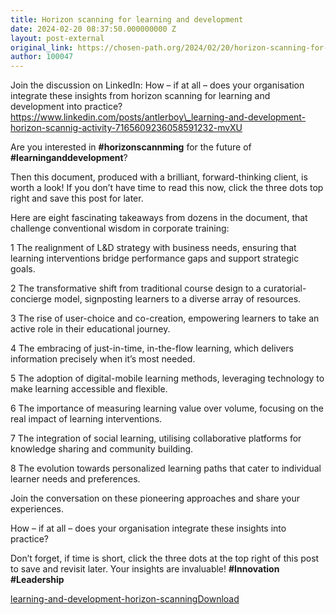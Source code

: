 ```yaml
---
title: Horizon scanning for learning and development
date: 2024-02-20 08:37:50.000000000 Z
layout: post-external
original_link: https://chosen-path.org/2024/02/20/horizon-scanning-for-learning-and-development/
author: 100047
---
```


Join the discussion on LinkedIn: How – if at all – does your organisation integrate these insights from horizon scanning for learning and development into practice? https://www.linkedin.com/posts/antlerboy\_learning-and-development-horizon-scannig-activity-7165609236058591232-mvXU

Are you interested in  **#horizonscannming**  for the future of  **#learninganddevelopment**?

Then this document, produced with a brilliant, forward-thinking client, is worth a look! If you don’t have time to read this now, click the three dots top right and save this post for later.

Here are eight fascinating takeaways from dozens in the document, that challenge conventional wisdom in corporate training:

1 The realignment of L&D strategy with business needs, ensuring that learning interventions bridge performance gaps and support strategic goals.

2 The transformative shift from traditional course design to a curatorial-concierge model, signposting learners to a diverse array of resources.

3 The rise of user-choice and co-creation, empowering learners to take an active role in their educational journey.

4 The embracing of just-in-time, in-the-flow learning, which delivers information precisely when it’s most needed.

5 The adoption of digital-mobile learning methods, leveraging technology to make learning accessible and flexible.

6 The importance of measuring learning value over volume, focusing on the real impact of learning interventions.

7 The integration of social learning, utilising collaborative platforms for knowledge sharing and community building.

8 The evolution towards personalized learning paths that cater to individual learner needs and preferences.

Join the conversation on these pioneering approaches and share your experiences. 

How – if at all – does your organisation integrate these insights into practice?

Don’t forget, if time is short, click the three dots at the top right of this post to save and revisit later. Your insights are invaluable!  **#Innovation**   **#Leadership**

[learning-and-development-horizon-scanning](https://chosenpath.files.wordpress.com/2024/02/learning-and-development-horizon-scanning.pdf)[Download](https://chosenpath.files.wordpress.com/2024/02/learning-and-development-horizon-scanning.pdf)

